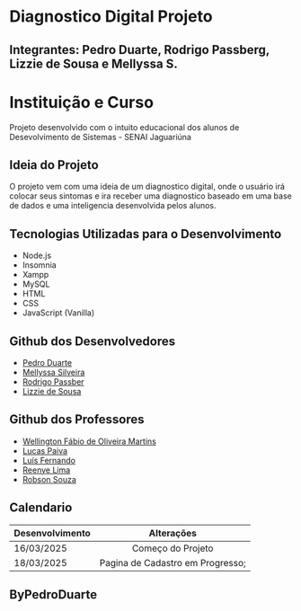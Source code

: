 # Diagnostico Digital Projeto

## Integrantes: Pedro Duarte, Rodrigo Passberg, Lizzie de Sousa e Mellyssa S.

# Instituição e Curso

Projeto desenvolvido com o intuito educacional dos alunos de Desevolvimento de Sistemas - SENAI Jaguariúna 

## Ideia do Projeto

O projeto vem com uma ideia de um diagnostico digital, onde o usuário irá colocar seus sintomas e ira receber uma diagnostico baseado em uma base de dados e uma inteligencia desenvolvida pelos alunos.


## Tecnologias Utilizadas para o Desenvolvimento


* Node.js
* Insomnia
* Xampp
* MySQL
* HTML
* CSS
* JavaScript (Vanilla)


## Github dos Desenvolvedores

* [Pedro Duarte](https://github.com/PedroDNRusso)
* [Mellyssa Silveira](https://github.com/mellyssaS)
* [Rodrigo Passber](https://github.com/RodrigoPassberg)
* [Lizzie de Sousa](https://github.com/BigLizziee)

## Github dos Professores

* [Wellington Fábio de Oliveira Martins](https://github.com/wellifabio)
* [Lucas Paiva](https://github.com/lucasPaiva00)
* [Luís Fernando](https://github.com/luisfernandospoljaric)
* [Reenye Lima](https://github.com/ReenyeLima)
* [Robson Souza](https://github.com/robsonbsouzaa)


## Calendario

| Desenvolvimento  | Alterações |
| ------------- |:-------------:|
| 16/03/2025     | Começo do Projeto     |
| 18/03/2025     | Pagina de Cadastro em Progresso;    |


## ByPedroDuarte

